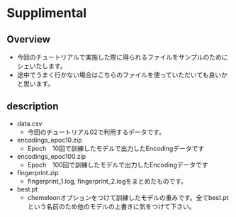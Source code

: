 # Supplimental

## Overview
- 今回のチュートリアルで実施した際に得られるファイルをサンプルのためにシェいたします。
- 途中でうまく行かない場合はこちらのファイルを使っていただいても良いかと思います。

## description
- data.csv
  - 今回のチュートリアル02で利用するデータです。
- encodings_epoc10.zip
  - Epoch　10回で訓練したモデルで出力したEncodingデータです
- encodings_epoc100.zip
  - Epoch　100回で訓練したモデルで出力したEncodingデータです
- fingerprint.zip
  - fingerprint_1.log, fingerprint_2.logをまとめたものです。
- best.pt
  - chemeleonオプションをつけて訓練したモデルの重みです。全てbest.ptという名前のため他のモデルの上書きに気をつけて下さい。

